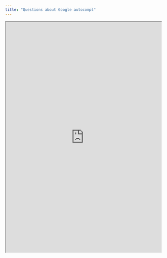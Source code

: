 ```yaml
---
title: "Questions about Google autocompl"
---
```



<iframe height="750" width="100%" src="https://ewelton.github.io/ktest/wiki.html#Questions%20about%20Google%20autocompl"></iframe>
